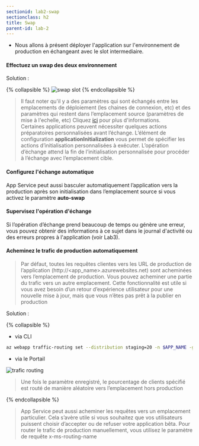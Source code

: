 ```yaml
---
sectionid: lab2-swap
sectionclass: h2
title: Swap 
parent-id: lab-2
---
```


- Nous allons à présent déployer l'application sur l'environnement de production en échangeant avec le slot intermediaire.

#### Effectuez un swap des deux environnement

Solution :

{% collapsible %}
![swap slot](/media/lab2/swap_slot.png)
{% endcollapsible %}

> Il faut noter qu'il y a des paramètres qui sont échangés entre les emplacements de déploiement (les chaines de connexion, etc) et des paramètres qui restent dans l’emplacement source (paramètres de mise à l'echelle, etc) Cliquez [ici](https://learn.microsoft.com/fr-fr/training/modules/configure-azure-app-services/6-add-deployment-slots) pour plus d'informations.<br>
> Certaines applications peuvent nécessiter quelques actions préparatoires personnalisées avant l’échange. L’élément de configuration **applicationInitialization** vous permet de spécifier les actions d’initialisation personnalisées à exécuter. L’opération d’échange attend la fin de l’initialisation personnalisée pour procéder à l’échange avec l’emplacement cible.

#### Configurez l'échange automatique

App Service peut aussi basculer automatiquement l’application vers la production après son initialisation dans l’emplacement source si vous activez le paramètre **auto-swap**

#### Supervisez l'opération d'échange

Si l’opération d’échange prend beaucoup de temps ou génère une erreur, vous pouvez obtenir des informations à ce sujet dans le journal d'activité ou des erreurs propres à l'application (voir Lab3).

#### Acheminez le trafic de production automatiquement

> Par défaut, toutes les requêtes clientes vers les URL de production de l’application (http://<app_name>.azurewebsites.net) sont acheminées vers l’emplacement de production. Vous pouvez acheminer une partie du trafic vers un autre emplacement. Cette fonctionnalité est utile si vous avez besoin d’un retour d’expérience utilisateur pour une nouvelle mise à jour, mais que vous n’êtes pas prêt à la publier en production

Solution :

{% collapsible %}

- via CLI
  
```bash
az webapp traffic-routing set --distribution staging=20 -n $APP_NAME -g $RESOURCE_GROUP
```

- via le Portail
  
![trafic routing](/media/lab2/trafic-routing.png)

> Une fois le paramètre enregistré, le pourcentage de clients spécifié est routé de manière aléatoire vers l’emplacement hors production

{% endcollapsible %}

> App Service peut aussi acheminer les requêtes vers un emplacement particulier. Cela s’avère utile si vous souhaitez que vos utilisateurs puissent choisir d’accepter ou de refuser votre application bêta. Pour router le trafic de production manuellement, vous utilisez le paramètre de requête x-ms-routing-name
